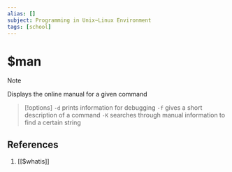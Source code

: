 ```yaml
---
alias: []
subject: Programming in Unix~Linux Environment
tags: [school]
---
```

# $man

>[!note]
> Displays the online manual for a given command

> [!options] 
> `-d` prints information for debugging
> `-f` gives a short description of a command
> `-K` searches through manual information to find a certain string

## References
1. [[$whatis]]